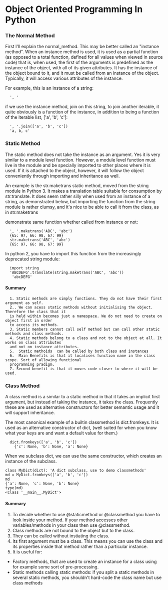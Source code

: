 # Object Oriented Programming In Python



### The Normal Method

First I'll explain the normal_method. This may be better called an "instance method". When an instance method is used, it is used as a partial function (as opposed to a total function, defined for all values when viewed in source code) that is, when used, the first of the arguments is predefined as the instance of the object, with all of its given attributes. It has the instance of the object bound to it, and it must be called from an instance of the object. Typically, it will access various attributes of the instance.

For example, this is an instance of a string:

      ', '
if we use the instance method, join on this string, to join another iterable, it quite obviously is a function of the instance, in addition to being a function of the iterable list, ['a', 'b', 'c']:

      ', '.join(['a', 'b', 'c'])
      'a, b, c'

### Static Method

The static method does not take the instance as an argument. Yes it is very similar to a module level function. However, a module level function must live in the module and be specially imported to other places where it is used. If it is attached to the object, however, it will follow the object conveniently through importing and inheritance as well.

An example is the str.maketrans static method, moved from the string module in Python 3. It makes a translation table suitable for consumption by str.translate. It does seem rather silly when used from an instance of a string, as demonstrated below, but importing the function from the string module is rather clumsy, and it's nice to be able to call it from the class, as in str.maketrans

 demonstrate same function whether called from instance or not:
 
      ', '.maketrans('ABC', 'abc')
      {65: 97, 66: 98, 67: 99}
      str.maketrans('ABC', 'abc')
      {65: 97, 66: 98, 67: 99}

In python 2, you have to import this function from the increasingly deprecated string module:

      import string 
      'ABCDEFG'.translate(string.maketrans('ABC', 'abc'))
       'abcDEFG'
       
#### Summary
      1. Static methods are simply functions. They do not have their first argument as self.
      2.. We can acess static methods without initialising the object. Therefore the class that it 
      is held within becomes just a namespace. We do not need to create on object first in order 
      to access its methods.
      3. Static members cannot call self method but can call other static methods and class methods.
      4. Static methods belong to a class and not to the object at all. It works on class attributes 
      and not on instance attributes.
      5.  Static methoids  can be called by both class and instances
      6.  Main Benefits is that it localises function name in the class scope. Sort of allowing functional
      programming pradigm.
      7. Second benefit is that it moves code closer to where it will be used.


### Class Method

A class method is a similar to a static method in that it takes an implicit first argument, but instead of taking the instance, it takes the class. Frequently these are used as alternative constructors for better semantic usage and it will support inheritance.

The most canonical example of a builtin classmethod is dict.fromkeys. It is used as an alternative constructor of dict, (well suited for when you know what your keys are and want a default value for them.)

      dict.fromkeys(['a', 'b', 'c'])
        {'c': None, 'b': None, 'a': None}

When we subclass dict, we can use the same constructor, which creates an instance of the subclass.

    class MyDict(dict): 'A dict subclass, use to demo classmethods'
    md = MyDict.fromkeys(['a', 'b', 'c'])
    md
    {'a': None, 'c': None, 'b': None}
    type(md)
    <class '__main__.MyDict'>


#### Summary
1. To decide whether to use @staticmethod or @classmethod you have to look inside your method. 
   If your method accesses other variables/methods in your class then use @classmethod.
2. Class methods are not bound to the object but to the class.
3. They can be called without instiating the class.
4. Its first argument must be a class. This means you can use the class and its properties 
inside that method rather than a particular instance.
5. It is useful for:
* Factory methods, that are used to create an instance for a class using for example some sort of pre-processing.
* Static methods calling static methods: if you split a static methods in several static
methods, you shouldn't hard-code the class name but use class methods
            
            
            
            
